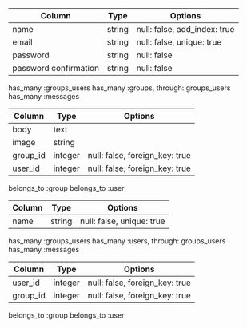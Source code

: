 <!-- usersテーブル -->
|Column|Type|Options|
|------|----|-------|
|name|string|null: false, add_index: true|
|email|string|null: false, unique: true|
|password|string|null: false|
|password confirmation|string|null: false|
<!-- Association -->
has_many :groups_users
has_many :groups, through: groups_users
has_many :messages


<!-- messagesテーブル -->
|Column|Type|Options|
|------|----|-------|
|body|text|
|image|string|
|group_id|integer|null: false, foreign_key: true|
|user_id|integer|null: false, foreign_key: true|
<!-- Association -->
belongs_to :group
belongs_to :user

<!-- groupsテーブル -->
|Column|Type|Options|
|------|----|-------|
|name|string|null: false, unique: true|

<!-- Association -->
has_many :groups_users
has_many :users, through: groups_users
has_many :messages

<!-- groups_usersテーブル -->

|Column|Type|Options|
|------|----|-------|
|user_id|integer|null: false, foreign_key: true|
|group_id|integer|null: false, foreign_key: true|

<!-- Association -->
belongs_to :group
belongs_to :user
